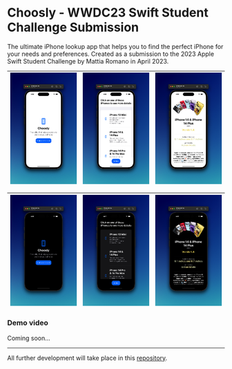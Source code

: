 # Choosly - WWDC23 Swift Student Challenge Submission

The ultimate iPhone lookup app that helps you to find the perfect iPhone for your needs and preferences. Created as a submission to the 2023 Apple Swift Student Challenge by Mattia Romano in April 2023.


| ![App screenshot](Resources/Screenshot-Light1.png) | ![App screenshot](Resources/Screenshot-Light3.png) | ![App screenshot](Resources/Screenshot-Light4.png) 
--- | --- | ---

| ![App screenshot](Resources/Screenshot-Dark1.png) | ![App screenshot](Resources/Screenshot-Dark3.png) | ![App screenshot](Resources/Screenshot-Dark4.png) 
--- | --- | ---



### Demo video 

Coming soon...

---
All further development will take place in this [repository](https://github.com/matttiaromano/Choosly-WWDC23).
